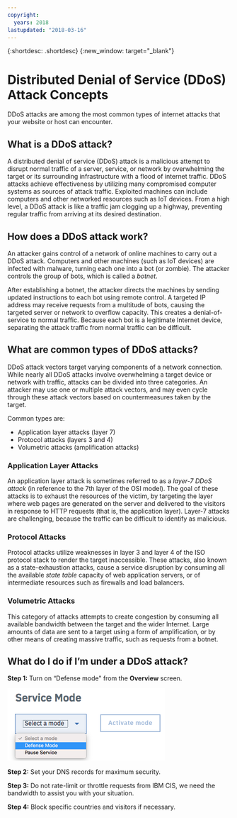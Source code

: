 ```yaml
---
copyright:
  years: 2018
lastupdated: "2018-03-16"
---
```


{:shortdesc: .shortdesc}
{:new_window: target="_blank"}

# Distributed Denial of Service (DDoS) Attack Concepts

DDoS attacks are among the most common types of internet attacks that your website or host can encounter.

## What is a DDoS attack?
A distributed denial of service (DDoS) attack is a malicious attempt to disrupt normal traffic of a server, service, or network by overwhelming the target or its surrounding infrastructure with a flood of internet traffic. DDoS attacks achieve effectiveness by utilizing many compromised computer systems as sources of attack traffic. Exploited machines can include computers and other networked resources such as IoT devices. From a high level, a DDoS attack is like a traffic jam clogging up a highway, preventing regular traffic from arriving at its desired destination.

## How does a DDoS attack work?
An attacker gains control of a network of online machines to carry out a DDoS attack. Computers and other machines (such as IoT devices) are infected with malware, turning each one into a bot (or zombie). The attacker controls the group of bots, which is called a _botnet_. 

After establishing a botnet, the attacker directs the machines by sending updated instructions to each bot using remote control. A targeted IP address may receive requests from a multitude of bots, causing the targeted server or network to overflow capacity. This creates a denial-of-service to normal traffic. Because each bot is a legitimate Internet device, separating the attack traffic from normal traffic can be difficult. 

## What are common types of DDoS attacks?
DDoS attack vectors target varying components of a network connection. While nearly all DDoS attacks involve overwhelming a target device or network with traffic, attacks can be divided into three categories. An attacker may use one or multiple attack vectors, and may even cycle through these attack vectors based on countermeasures taken by the target.

Common types are:

 * Application layer attacks (layer 7)
 * Protocol attacks (layers 3 and 4)
 * Volumetric attacks (amplification attacks)

###	Application Layer Attacks
An application layer attack is sometimes referred to as a _layer-7 DDoS attack_ (in reference to the 7th layer of the OSI model). The goal of these attacks is to exhaust the resources of the victim, by targeting the layer where web pages are generated on the server and delivered to the visitors in response to HTTP requests (that is, the application layer). Layer-7 attacks are challenging, because the traffic can be difficult to identify as malicious.

###	Protocol Attacks
Protocol attacks utilize weaknesses in layer 3 and layer 4 of the ISO protocol stack to render the target inaccessible. These attacks, also known as a state-exhaustion attacks, cause a service disruption by consuming all the available _state table_ capacity of web application servers, or of intermediate resources such as firewalls and load balancers. 
  
###	Volumetric Attacks
This category of attacks attempts to create congestion by consuming all available bandwidth between the target and the wider Internet. Large amounts of data are sent to a target using a form of amplification, or by other means of creating massive traffic, such as requests from a botnet. 


## What do I do if I’m under a DDoS attack?

**Step 1:** Turn on “Defense mode" from the **Overview** screen. 

![Defense Mode](images/defense-mode.png)

**Step 2:** Set your DNS records for maximum security.

**Step 3:** Do not rate-limit or throttle requests from IBM CIS, we need the bandwidth to assist you with your situation.

**Step 4:** Block specific countries and visitors if necessary.
